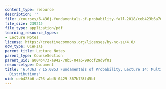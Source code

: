 ```yaml
---
content_type: resource
description: ''
file: /courses/6-436j-fundamentals-of-probability-fall-2018/ceb423b6a703abd60429367b733f45bf_MIT6_436JF18_lec14.pdf
file_size: 239219
file_type: application/pdf
learning_resource_types:
- Lecture Notes
license: https://creativecommons.org/licenses/by-nc-sa/4.0/
ocw_type: OCWFile
parent_title: Lecture Notes
parent_type: CourseSection
parent_uid: a004b473-a942-78b5-04a5-99ccf29d9f01
resourcetype: Document
title: '6.436J / 15.085J Fundamentals of Probability, Lecture 14: Multivariate Normal
  Distributions'
uid: ceb423b6-a703-abd6-0429-367b733f45bf
---
```

